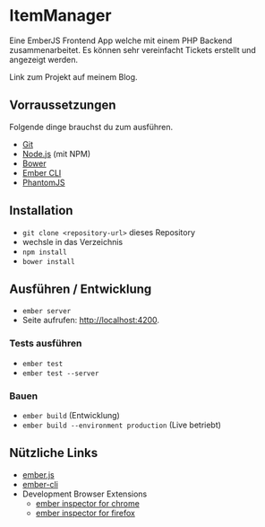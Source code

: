 # ItemManager

Eine EmberJS Frontend App welche mit einem PHP Backend zusammenarbeitet. Es können sehr vereinfacht Tickets erstellt und angezeigt werden.

Link zum Projekt auf meinem Blog.


## Vorraussetzungen

Folgende dinge brauchst du zum ausführen.

* [Git](http://git-scm.com/)
* [Node.js](http://nodejs.org/) (mit NPM)
* [Bower](http://bower.io/)
* [Ember CLI](http://www.ember-cli.com/)
* [PhantomJS](http://phantomjs.org/)

## Installation

* `git clone <repository-url>` dieses Repository
* wechsle in das Verzeichnis
* `npm install`
* `bower install`

## Ausführen / Entwicklung

* `ember server`
* Seite aufrufen: [http://localhost:4200](http://localhost:4200).

### Tests ausführen

* `ember test`
* `ember test --server`

### Bauen

* `ember build` (Entwicklung)
* `ember build --environment production` (Live betriebt)

## Nützliche Links

* [ember.js](http://emberjs.com/)
* [ember-cli](http://www.ember-cli.com/)
* Development Browser Extensions
  * [ember inspector for chrome](https://chrome.google.com/webstore/detail/ember-inspector/bmdblncegkenkacieihfhpjfppoconhi)
  * [ember inspector for firefox](https://addons.mozilla.org/en-US/firefox/addon/ember-inspector/)


